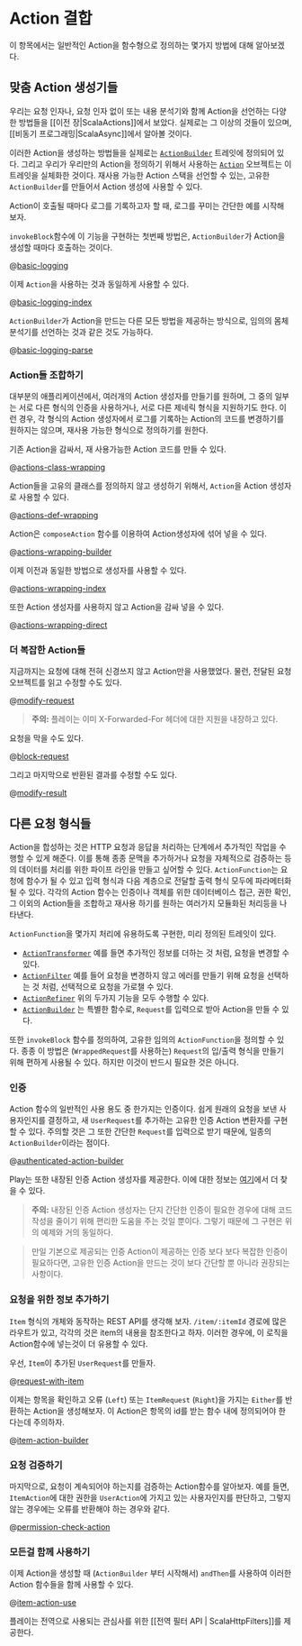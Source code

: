 <!--- Copyright (C) 2009-2015 Typesafe Inc. <http://www.typesafe.com> -->
# Action 결합

이 항목에서는 일반적인 Action을 함수형으로 정의하는 몇가지 방법에 대해 알아보겠다.

## 맞춤 Action 생성기들

우리는 요청 인자나, 요청 인자 없이 또는 내용 분석기와 함께 Action을 선언하는 다양한 방법들을 [[이전 장|ScalaActions]]에서 보았다. 실제로는 그 이상의 것들이 있으며, [[비동기 프로그래밍|ScalaAsync]]에서 알아볼 것이다.

이러한 Action을 생성하는 방법들을 실제로는 [`ActionBuilder`](api/scala/index.html#play.api.mvc.ActionBuilder) 트레잇에 정의되어 있다. 그리고 우리가 우리만의 Action을 정의하기 위해서 사용하는 [`Action`](api/scala/index.html#play.api.mvc.Action$) 오브젝트는 이 트레잇을 실체화한 것이다. 재사용 가능한 Action 스택을 선언할 수 있는, 고유한 `ActionBuilder`를 만들어서 Action 생성에 사용할 수 있다.

Action이 호출될 때마다 로그를 기록하고자 할 때, 로그를 꾸미는 간단한 예를 시작해 보자.

`invokeBlock`함수에 이 기능을 구현하는 첫번째 방법은, `ActionBuilder`가 Action을 생성할 때마다 호출하는 것이다.

@[basic-logging](code/ScalaActionsComposition.scala)

이제 `Action`을 사용하는 것과 동일하게 사용할 수 있다.

@[basic-logging-index](code/ScalaActionsComposition.scala)
 
 `ActionBuilder`가 Action을 만드는 다른 모든 방법을 제공하는 방식으로, 임의의 몸체 분석기를 선언하는 것과 같은 것도 가능하다.

@[basic-logging-parse](code/ScalaActionsComposition.scala)


### Action들 조합하기

대부분의 애플리케이션에서, 여러개의 Action 생성자를 만들기를 원하며, 그 중의 일부는 서로 다른 형식의 인증을 사용하거나, 서로 다른 제네릭 형식을 지원하기도 한다. 이런 경우, 각 형식의 Action 생성자에서 로그를 기록하는 Action의 코드를 변경하기를 원하지는 않으며, 재사용 가능한 형식으로 정의하기를 원한다.

기존 Action을 감싸서, 재 사용가능한 Action 코드를 만들 수 있다.

@[actions-class-wrapping](code/ScalaActionsComposition.scala)

Action들을 고유의 클래스를 정의하지 않고 생성하기 위해서, `Action`을 Action 생성자로 사용할 수 있다.

@[actions-def-wrapping](code/ScalaActionsComposition.scala)

Action은 `composeAction` 함수를 이용하여 Action생성자에 섞어 넣을 수 있다.

@[actions-wrapping-builder](code/ScalaActionsComposition.scala)

이제 이전과 동일한 방법으로 생성자를 사용할 수 있다.

@[actions-wrapping-index](code/ScalaActionsComposition.scala)

또한 Action 생성자를 사용하지 않고 Action을 감싸 넣을 수 있다.

@[actions-wrapping-direct](code/ScalaActionsComposition.scala)

### 더 복잡한 Action들

지금까지는 요청에 대해 전혀 신경쓰지 않고 Action만을 사용했었다. 물런, 전달된 요청 오브젝트를 읽고 수정할 수도 있다.

@[modify-request](code/ScalaActionsComposition.scala)

> **주의:** 플레이는 이미 X-Forwarded-For 헤더에 대한 지원을 내장하고 있다.

요청을 막을 수도 있다.

@[block-request](code/ScalaActionsComposition.scala)

그리고 마지막으로 반환된 결과를 수정할 수도 있다.

@[modify-result](code/ScalaActionsComposition.scala)

## 다른 요청 형식들

Action을 합성하는 것은 HTTP 요청과 응답을 처리하는 단계에서 추가적인 작업을 수행할 수 있게 해준다.
이를 통해 종종 문맥을 추가하거나 요청을 자체적으로 검증하는 등의 데이터를 처리를 위한 파이프 라인을 만들고 싶어할 수 있다. `ActionFunction`는 요청에 함수가 될 수 있고 입력 형식과 다음 계층으로 전달할 출력 형식 모두에 파라메터화 될 수 있다. 각각의 Action 함수는 인증이나 객체를 위한 데이터베이스 접근, 권한 확인, 그 이외의 Action들을 조합하고 재사용 하기를 원하는 여러가지 모듈화된 처리등을 나타낸다.

`ActionFunction`을 몇가지 처리에 유용하도록 구현한, 미리 정의된 트레잇이 있다.

* [`ActionTransformer`](api/scala/index.html#play.api.mvc.ActionTransformer) 예를 들면 추가적인 정보를 더하는 것 처럼, 요청을 변경할 수 있다.
* [`ActionFilter`](api/scala/index.html#play.api.mvc.ActionFilter) 예를 들어 요청을 변경하지 않고 에러를 만들기 위해 요청을 선택하는 것 처럼, 선택적으로 요청을 가로챌 수 있다.
* [`ActionRefiner`](api/scala/index.html#play.api.mvc.ActionRefiner) 위의 두가지 기능을 모두 수행할 수 있다.
* [`ActionBuilder`](api/scala/index.html#play.api.mvc.ActionBuilder) 는 특별한 함수로, `Request`를 입력으로 받아 Action을 만들 수 있다.

또한 `invokeBlock` 함수를 정의하여, 고유한 임의의 `ActionFunction`을 정의할 수 있다. 종종 이 방법은 (`WrappedRequest`를 사용하는) `Request`의 입/출력 형식을 만들기 위해 편하게 사용될 수 있다. 하지만 이것이 반드시 필요한 것은 아니다.

### 인증

Action 함수의 일반적인 사용 용도 중 한가지는 인증이다. 쉽게 원래의 요청을 보낸 사용자인지를 결정하고, 새 `UserRequest`를 추가하는 고유한 인증 Action 변환자를 구현할 수 있다. 주의할 것은 그 또한 간단한 `Request`를 입력으로 받기 때문에, 일종의 `ActionBuilder`이라는 점이다.

@[authenticated-action-builder](code/ScalaActionsComposition.scala)

Play는 또한 내장된 인증 Action 생성자를 제공한다. 이에 대한 정보는 [여기](api/scala/index.html#play.api.mvc.Security$$AuthenticatedBuilder$)에서 더 찾을 수 있다.

> **주의:** 내장된 인증 Action 생성자는 단지 간단한 인증이 필요한 경우에 대해 코드 작성을 줄이기 위해 편리한 도움을 주는 것일 뿐이다. 그렇기 때문에 그 구현은 위의 예제와 거의 동일하다.

> 만일 기본으로 제공되는 인증 Action이 제공하는 인증 보다 보다 복잡한 인증이 필요하다면, 고유한 인증 Action을 만드는 것이 보다 간단할 뿐 아니라 권장되는 사항이다.

### 요청을 위한 정보 추가하기

`Item` 형식의 개체와 동작하는 REST API를 생각해 보자.  `/item/:itemId` 경로에 많은 라우트가 있고, 각각의 것은 item의 내용을 참조한다고 하자. 이러한 경우에, 이 로직을 Action함수에 넣는것이 더 유용할 수 있다.

우선, `Item`이 추가된 `UserRequest`를 만들자.

@[request-with-item](code/ScalaActionsComposition.scala)

이제는 항목을 확인하고 오류 (`Left`) 또는 `ItemRequest` (`Right`)을 가지는 `Either`를 반환하는 Action을 생성해보자. 이 Action은 항목의 id를 받는 함수 내에 정의되어야 한다는데 주의하자.

@[item-action-builder](code/ScalaActionsComposition.scala)

### 요청 검증하기

마지막으로, 요청이 계속되어야 하는지를 검증하는 Action함수를 알아보자. 예를 들면, `ItemAction`에 대한 권한을 `UserAction`에 가지고 있는 사용자인지를 판단하고, 그렇지 않는 경우에는 오류를 반환해야 하는 경우와 같다.

@[permission-check-action](code/ScalaActionsComposition.scala)

### 모든걸 함께 사용하기

이제 Action을 생성할 때 (`ActionBuilder` 부터 시작해서) `andThen`를 사용하여 이러한 Action 함수들을 함께 사용할 수 있다.

@[item-action-use](code/ScalaActionsComposition.scala)


플레이는 전역으로 사용되는 관심사를 위한 [[전역 필터 API | ScalaHttpFilters]]를 제공한다.
